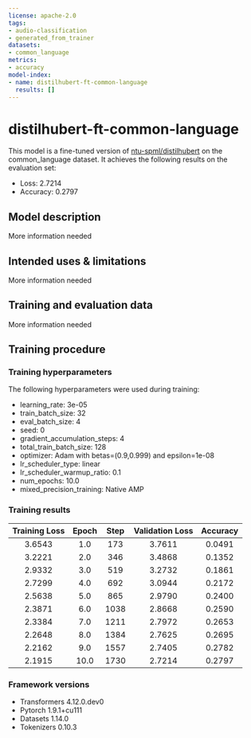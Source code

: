 ```yaml
---
license: apache-2.0
tags:
- audio-classification
- generated_from_trainer
datasets:
- common_language
metrics:
- accuracy
model-index:
- name: distilhubert-ft-common-language
  results: []
---
```


<!-- This model card has been generated automatically according to the information the Trainer had access to. You
should probably proofread and complete it, then remove this comment. -->

# distilhubert-ft-common-language

This model is a fine-tuned version of [ntu-spml/distilhubert](https://huggingface.co/ntu-spml/distilhubert) on the common_language dataset.
It achieves the following results on the evaluation set:
- Loss: 2.7214
- Accuracy: 0.2797

## Model description

More information needed

## Intended uses & limitations

More information needed

## Training and evaluation data

More information needed

## Training procedure

### Training hyperparameters

The following hyperparameters were used during training:
- learning_rate: 3e-05
- train_batch_size: 32
- eval_batch_size: 4
- seed: 0
- gradient_accumulation_steps: 4
- total_train_batch_size: 128
- optimizer: Adam with betas=(0.9,0.999) and epsilon=1e-08
- lr_scheduler_type: linear
- lr_scheduler_warmup_ratio: 0.1
- num_epochs: 10.0
- mixed_precision_training: Native AMP

### Training results

| Training Loss | Epoch | Step | Validation Loss | Accuracy |
|:-------------:|:-----:|:----:|:---------------:|:--------:|
| 3.6543        | 1.0   | 173  | 3.7611          | 0.0491   |
| 3.2221        | 2.0   | 346  | 3.4868          | 0.1352   |
| 2.9332        | 3.0   | 519  | 3.2732          | 0.1861   |
| 2.7299        | 4.0   | 692  | 3.0944          | 0.2172   |
| 2.5638        | 5.0   | 865  | 2.9790          | 0.2400   |
| 2.3871        | 6.0   | 1038 | 2.8668          | 0.2590   |
| 2.3384        | 7.0   | 1211 | 2.7972          | 0.2653   |
| 2.2648        | 8.0   | 1384 | 2.7625          | 0.2695   |
| 2.2162        | 9.0   | 1557 | 2.7405          | 0.2782   |
| 2.1915        | 10.0  | 1730 | 2.7214          | 0.2797   |


### Framework versions

- Transformers 4.12.0.dev0
- Pytorch 1.9.1+cu111
- Datasets 1.14.0
- Tokenizers 0.10.3
